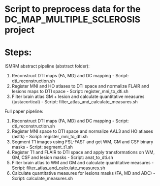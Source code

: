 # Script to preprocess data for the DC_MAP_MULTIPLE_SCLEROSIS project

# Steps:

ISMRM abstract pipeline (abstract folder):

1. Reconstruct DTI maps (FA, MD) and DC mapping - Script: dti_reconstruction.sh
2. Register MNI and HO atlases to DTI space and normalize FLAIR and lesions maps to DTI space - Script: register_mni_to_dti.sh
3. Filter brain atlas GM + lesion and calculate quantitative measures (justacortical) - Script: filter_atlas_and_calculate_measures.sh

Full paper pipeline:

1. Reconstruct DTI maps (FA, MD) and DC mapping - Script: dti_reconstruction.sh
2. Register MNI space to DTI space and normalize AAL3 and HO atlases (asltk) - Script: register_mni_to_dti.sh
3. Segment T1 images using FSL-FAST and get WM, GM and CSF binary masks - Script: segment_t1.sh
4. Register T1 and FLAIR to DTI space and apply transformations on WM, GM, CSF and lesion masks - Script: anat_to_dti.sh
5. Filter brain atlas to WM and GM and calculate quantitative measures - Script: filter_atlas_and_calculate_measures.sh
6. Calculate quantitative measures for lesions masks (FA, MD and ADC) - Script: calculate_measures.sh